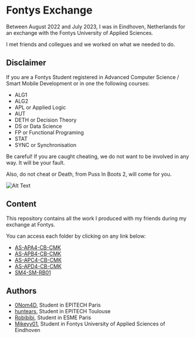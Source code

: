 # Fontys Exchange

Between August 2022 and July 2023, I was in Eindhoven, Netherlands for an exchange with the Fontys University of Applied Sciences.

I met friends and collegues and we worked on what we needed to do.

## Disclaimer

If you are a Fontys Student registered in Advanced Computer Science / Smart Mobile Development or in one the following courses:

- ALG1
- ALG2
- APL or Applied Logic
- AUT
- DETH or Decision Theory
- DS or Data Science
- FP or Functional Programing
- STAT
- SYNC or Synchronisation

Be careful! If you are caught cheating, we do not want to be involved in any way. It will be your fault.

Also, do not cheat or Death, from Puss In Boots 2, will come for you.

![Alt Text](https://media.tenor.com/dyUygrvpkvYAAAAC/ready-to-fight-death-wolf.gif)

## Content

This repository contains all the work I produced with my friends during my exchange at Fontys.

You can access each folder by clicking on any link below:

- [AS-APA4-CB-CMK](./AS-APA4-CB-CMK)
- [AS-APB4-CB-CMK](./AS-APB4-CB-CMK)
- [AS-APC4-CB-CMK](./AS-APC4-CB-CMK)
- [AS-APD4-CB-CMK](./AS-APD4-CB-CMK)
- [SM4-SM-RB01](./SM4-SM-RB01/)

## Authors

- [0Nom4D](https://github.com/0Nom4D), Student in EPITECH Paris
- [huntears](https://github.com/huntears), Student in EPITECH Toulouse
- [Robibibi](https://github.com/Robibibi), Student in ESME Paris
- [Mikeyy01](https://github.com/Mikeyy01), Student in Fontys University of Applied Sciences of Eindhoven
